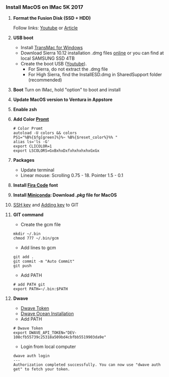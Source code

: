 ### Install MacOS on IMac 5K 2017

1. **Format the Fusion Disk (SSD + HDD)**

   Follow links: [Youtube](https://www.youtube.com/watch?v=kHDiYDO6v2w&ab_channel=N%C4%81gaYanamandala) or [Article](https://www.tech-otaku.com/mac/secure-erasing-mac-fusion-drive/)

2. **USB boot**
   
   - Install [TransMac for Windows](https://www.acutesystems.com/scrtm.htm)
   - Download Sierra 10.12 installation .dmg files [online](https://archive.org/details/macOS-X-images) or you can find at local SAMSUNG SSD 4TB
   - Create the boot USB ([Youtube](https://www.youtube.com/watch?v=TRPF_FZNwko&ab_channel=TechyDruid)).
     - For Sierra, do not extract the .dmg file
     - For High Sierra, find the InstallESD.dmg in SharedSupport folder (recommended)

3. **Boot**
   Turn on IMac, hold "option" to boot and install
4. **Update MacOS version to Ventura in Appstore**
5. **Enable zsh**
6. **Add Color [Promt](https://stackoverflow.com/questions/689765/how-can-i-change-the-color-of-my-prompt-in-zsh-different-from-normal-text)**
   ```
   # Color Promt
   autoload -U colors && colors
   PS1="%B%{$fg[green]%}%~ %B%{$reset_color%}%% "
   alias ls='ls -G'
   export CLICOLOR=1 
   export LSCOLORS=GxBxhxDxfxhxhxhxhxGxGx
   ```
7. **Packages**
   - Update terminal
   - Linear mouse: Scrolling 0.75 - 18. Pointer 1.5 - 0.1
8. **Install [Fira Code](https://github.com/tonsky/FiraCode?tab=readme-ov-file) font**
9. **Install [Miniconda](https://docs.anaconda.com/miniconda/#quick-command-line-install): Download *.pkg* file for MacOS**
10. [SSH key](https://docs.github.com/en/authentication/connecting-to-github-with-ssh/generating-a-new-ssh-key-and-adding-it-to-the-ssh-agent) and [Adding key](https://docs.github.com/en/authentication/connecting-to-github-with-ssh/adding-a-new-ssh-key-to-your-github-account) to GIT
11. **GIT command**
    - Create the gcm file
    ```
    mkdir ~/.bin
    chmod 777 ~/.bin/gcm
    ```
    - Add lines to gcm
    ```
    git add .
    git commit -m "Auto Commit"
    git push
    ```
    - Add PATH
    ```
    # add PATH git
    export PATH=~/.bin:$PATH
    ```
12. **Dwave**
    - [Dwave Token](https://cloud.dwavesys.com/leap/)
    - [Dwave Ocean Installation](https://docs.ocean.dwavesys.com/en/stable/overview/install.html)
    - Add PATH
    ```
    # Dwave Token
    export DWAVE_API_TOKEN="DEV-108cfb55739c25318a509bd4cbfbb5519903da9e"
    ```
    - Login from local computer
    ```
    dwave auth login
    ---
    Authorization completed successfully. You can now use "dwave auth get" to fetch your token.
    ```

